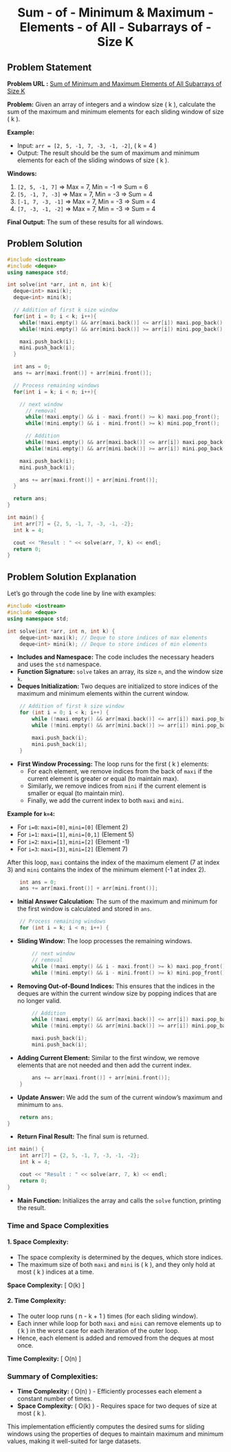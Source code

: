 <h1 align='center'>Sum - of - Minimum & Maximum - Elements - of All - Subarrays of - Size K</h1>

## Problem Statement

**Problem URL :** [Sum of Minimum and Maximum Elements of All Subarrays of Size K](https://www.geeksforgeeks.org/sum-minimum-maximum-elements-subarrays-size-k/)


**Problem:** Given an array of integers and a window size \( k \), calculate the sum of the maximum and minimum elements for each sliding window of size \( k \). 

**Example:** 
- Input: `arr = [2, 5, -1, 7, -3, -1, -2]`, \( k = 4 \)
- Output: The result should be the sum of maximum and minimum elements for each of the sliding windows of size \( k \).

**Windows:**
1. `[2, 5, -1, 7]` => Max = 7, Min = -1 => Sum = 6
2. `[5, -1, 7, -3]` => Max = 7, Min = -3 => Sum = 4
3. `[-1, 7, -3, -1]` => Max = 7, Min = -3 => Sum = 4
4. `[7, -3, -1, -2]` => Max = 7, Min = -3 => Sum = 4

**Final Output:** The sum of these results for all windows.

## Problem Solution
```cpp
#include <iostream>
#include <deque>
using namespace std;

int solve(int *arr, int n, int k){
  deque<int> maxi(k);
  deque<int> mini(k);

  // Addition of first k size window
  for(int i = 0; i < k; i++){
    while(!maxi.empty() && arr[maxi.back()] <= arr[i]) maxi.pop_back();
    while(!mini.empty() && arr[mini.back()] >= arr[i]) mini.pop_back();

    maxi.push_back(i);
    mini.push_back(i);
  }

  int ans = 0;
  ans += arr[maxi.front()] + arr[mini.front()];

  // Process remaining windows
  for(int i = k; i < n; i++){

    // next window
      // removal
      while(!maxi.empty() && i - maxi.front() >= k) maxi.pop_front();
      while(!mini.empty() && i - mini.front() >= k) mini.pop_front();

      // Addition
      while(!maxi.empty() && arr[maxi.back()] <= arr[i]) maxi.pop_back();
      while(!mini.empty() && arr[mini.back()] >= arr[i]) mini.pop_back();

    maxi.push_back(i);
    mini.push_back(i);

    ans += arr[maxi.front()] + arr[mini.front()];
  }

  return ans;
}

int main() {
  int arr[7] = {2, 5, -1, 7, -3, -1, -2};
  int k = 4;

  cout << "Result : " << solve(arr, 7, k) << endl;
  return 0;
}
```

## Problem Solution Explanation

Let’s go through the code line by line with examples:

```cpp
#include <iostream>
#include <deque>
using namespace std;

int solve(int *arr, int n, int k) {
    deque<int> maxi(k); // Deque to store indices of max elements
    deque<int> mini(k); // Deque to store indices of min elements
```
- **Includes and Namespace:** The code includes the necessary headers and uses the `std` namespace.
- **Function Signature:** `solve` takes an array, its size `n`, and the window size `k`.
- **Deques Initialization:** Two deques are initialized to store indices of the maximum and minimum elements within the current window.

```cpp
    // Addition of first k size window
    for (int i = 0; i < k; i++) {
        while (!maxi.empty() && arr[maxi.back()] <= arr[i]) maxi.pop_back();
        while (!mini.empty() && arr[mini.back()] >= arr[i]) mini.pop_back();

        maxi.push_back(i);
        mini.push_back(i);
    }
```
- **First Window Processing:** The loop runs for the first \( k \) elements:
  - For each element, we remove indices from the back of `maxi` if the current element is greater or equal (to maintain max).
  - Similarly, we remove indices from `mini` if the current element is smaller or equal (to maintain min).
  - Finally, we add the current index to both `maxi` and `mini`.

**Example for `k=4`:**
- For `i=0`: `maxi=[0]`, `mini=[0]` (Element 2)
- For `i=1`: `maxi=[1]`, `mini=[0,1]` (Element 5)
- For `i=2`: `maxi=[1]`, `mini=[2]` (Element -1)
- For `i=3`: `maxi=[3]`, `mini=[2]` (Element 7)

After this loop, `maxi` contains the index of the maximum element (7 at index 3) and `mini` contains the index of the minimum element (-1 at index 2).

```cpp
    int ans = 0;
    ans += arr[maxi.front()] + arr[mini.front()];
```
- **Initial Answer Calculation:** The sum of the maximum and minimum for the first window is calculated and stored in `ans`.

```cpp
    // Process remaining windows
    for (int i = k; i < n; i++) {
```
- **Sliding Window:** The loop processes the remaining windows.

```cpp
        // next window
        // removal
        while (!maxi.empty() && i - maxi.front() >= k) maxi.pop_front();
        while (!mini.empty() && i - mini.front() >= k) mini.pop_front();
```
- **Removing Out-of-Bound Indices:** This ensures that the indices in the deques are within the current window size by popping indices that are no longer valid.

```cpp
        // Addition
        while (!maxi.empty() && arr[maxi.back()] <= arr[i]) maxi.pop_back();
        while (!mini.empty() && arr[mini.back()] >= arr[i]) mini.pop_back();

        maxi.push_back(i);
        mini.push_back(i);
```
- **Adding Current Element:** Similar to the first window, we remove elements that are not needed and then add the current index.

```cpp
        ans += arr[maxi.front()] + arr[mini.front()];
    }
```
- **Update Answer:** We add the sum of the current window’s maximum and minimum to `ans`.

```cpp
    return ans;
}
```
- **Return Final Result:** The final sum is returned.

```cpp
int main() {
    int arr[7] = {2, 5, -1, 7, -3, -1, -2};
    int k = 4;

    cout << "Result : " << solve(arr, 7, k) << endl;
    return 0;
}
```
- **Main Function:** Initializes the array and calls the `solve` function, printing the result.

### Time and Space Complexities

#### 1. **Space Complexity:**

- The space complexity is determined by the deques, which store indices.
- The maximum size of both `maxi` and `mini` is \( k \), and they only hold at most \( k \) indices at a time.

**Space Complexity:**
\[
O(k)
\]

#### 2. **Time Complexity:**

- The outer loop runs \( n - k + 1 \) times (for each sliding window).
- Each inner while loop for both `maxi` and `mini` can remove elements up to \( k \) in the worst case for each iteration of the outer loop.
- Hence, each element is added and removed from the deques at most once.

**Time Complexity:**
\[
O(n)
\]

### Summary of Complexities:

- **Time Complexity:** \( O(n) \) - Efficiently processes each element a constant number of times.
- **Space Complexity:** \( O(k) \) - Requires space for two deques of size at most \( k \).

This implementation efficiently computes the desired sums for sliding windows using the properties of deques to maintain maximum and minimum values, making it well-suited for large datasets.
